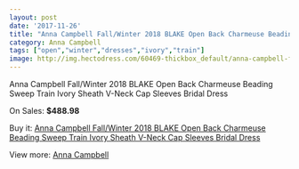 ```yaml
---
layout: post
date: '2017-11-26'
title: "Anna Campbell Fall/Winter 2018 BLAKE Open Back Charmeuse Beading Sweep Train Ivory Sheath V-Neck Cap Sleeves Bridal Dress"
category: Anna Campbell
tags: ["open","winter","dresses","ivory","train"]
image: http://img.hectodress.com/60469-thickbox_default/anna-campbell-fall-winter-2018-blake-open-back-charmeuse-beading-sweep-train-ivory-sheath-v-neck-cap-sleeves-bridal-dress.jpg
---
```

Anna Campbell Fall/Winter 2018 BLAKE Open Back Charmeuse Beading Sweep Train Ivory Sheath V-Neck Cap Sleeves Bridal Dress

On Sales: **$488.98**
<a href="https://www.hectodress.com/anna-campbell/19263-anna-campbell-fall-winter-2018-blake-open-back-charmeuse-beading-sweep-train-ivory-sheath-v-neck-cap-sleeves-bridal-dress.html"><amp-img layout="responsive" width="600" height="600" src="//img.hectodress.com/60469-thickbox_default/anna-campbell-fall-winter-2018-blake-open-back-charmeuse-beading-sweep-train-ivory-sheath-v-neck-cap-sleeves-bridal-dress.jpg" alt="Anna Campbell Fall/Winter 2018 BLAKE Open Back Charmeuse Beading Sweep Train Ivory Sheath V-Neck Cap Sleeves Bridal Dress 0" /></a>
<a href="https://www.hectodress.com/anna-campbell/19263-anna-campbell-fall-winter-2018-blake-open-back-charmeuse-beading-sweep-train-ivory-sheath-v-neck-cap-sleeves-bridal-dress.html"><amp-img layout="responsive" width="600" height="600" src="//img.hectodress.com/60478-thickbox_default/anna-campbell-fall-winter-2018-blake-open-back-charmeuse-beading-sweep-train-ivory-sheath-v-neck-cap-sleeves-bridal-dress.jpg" alt="Anna Campbell Fall/Winter 2018 BLAKE Open Back Charmeuse Beading Sweep Train Ivory Sheath V-Neck Cap Sleeves Bridal Dress 1" /></a>
<a href="https://www.hectodress.com/anna-campbell/19263-anna-campbell-fall-winter-2018-blake-open-back-charmeuse-beading-sweep-train-ivory-sheath-v-neck-cap-sleeves-bridal-dress.html"><amp-img layout="responsive" width="600" height="600" src="//img.hectodress.com/60477-thickbox_default/anna-campbell-fall-winter-2018-blake-open-back-charmeuse-beading-sweep-train-ivory-sheath-v-neck-cap-sleeves-bridal-dress.jpg" alt="Anna Campbell Fall/Winter 2018 BLAKE Open Back Charmeuse Beading Sweep Train Ivory Sheath V-Neck Cap Sleeves Bridal Dress 2" /></a>
<a href="https://www.hectodress.com/anna-campbell/19263-anna-campbell-fall-winter-2018-blake-open-back-charmeuse-beading-sweep-train-ivory-sheath-v-neck-cap-sleeves-bridal-dress.html"><amp-img layout="responsive" width="600" height="600" src="//img.hectodress.com/60476-thickbox_default/anna-campbell-fall-winter-2018-blake-open-back-charmeuse-beading-sweep-train-ivory-sheath-v-neck-cap-sleeves-bridal-dress.jpg" alt="Anna Campbell Fall/Winter 2018 BLAKE Open Back Charmeuse Beading Sweep Train Ivory Sheath V-Neck Cap Sleeves Bridal Dress 3" /></a>
<a href="https://www.hectodress.com/anna-campbell/19263-anna-campbell-fall-winter-2018-blake-open-back-charmeuse-beading-sweep-train-ivory-sheath-v-neck-cap-sleeves-bridal-dress.html"><amp-img layout="responsive" width="600" height="600" src="//img.hectodress.com/60475-thickbox_default/anna-campbell-fall-winter-2018-blake-open-back-charmeuse-beading-sweep-train-ivory-sheath-v-neck-cap-sleeves-bridal-dress.jpg" alt="Anna Campbell Fall/Winter 2018 BLAKE Open Back Charmeuse Beading Sweep Train Ivory Sheath V-Neck Cap Sleeves Bridal Dress 4" /></a>
<a href="https://www.hectodress.com/anna-campbell/19263-anna-campbell-fall-winter-2018-blake-open-back-charmeuse-beading-sweep-train-ivory-sheath-v-neck-cap-sleeves-bridal-dress.html"><amp-img layout="responsive" width="600" height="600" src="//img.hectodress.com/60474-thickbox_default/anna-campbell-fall-winter-2018-blake-open-back-charmeuse-beading-sweep-train-ivory-sheath-v-neck-cap-sleeves-bridal-dress.jpg" alt="Anna Campbell Fall/Winter 2018 BLAKE Open Back Charmeuse Beading Sweep Train Ivory Sheath V-Neck Cap Sleeves Bridal Dress 5" /></a>
<a href="https://www.hectodress.com/anna-campbell/19263-anna-campbell-fall-winter-2018-blake-open-back-charmeuse-beading-sweep-train-ivory-sheath-v-neck-cap-sleeves-bridal-dress.html"><amp-img layout="responsive" width="600" height="600" src="//img.hectodress.com/60473-thickbox_default/anna-campbell-fall-winter-2018-blake-open-back-charmeuse-beading-sweep-train-ivory-sheath-v-neck-cap-sleeves-bridal-dress.jpg" alt="Anna Campbell Fall/Winter 2018 BLAKE Open Back Charmeuse Beading Sweep Train Ivory Sheath V-Neck Cap Sleeves Bridal Dress 6" /></a>
<a href="https://www.hectodress.com/anna-campbell/19263-anna-campbell-fall-winter-2018-blake-open-back-charmeuse-beading-sweep-train-ivory-sheath-v-neck-cap-sleeves-bridal-dress.html"><amp-img layout="responsive" width="600" height="600" src="//img.hectodress.com/60472-thickbox_default/anna-campbell-fall-winter-2018-blake-open-back-charmeuse-beading-sweep-train-ivory-sheath-v-neck-cap-sleeves-bridal-dress.jpg" alt="Anna Campbell Fall/Winter 2018 BLAKE Open Back Charmeuse Beading Sweep Train Ivory Sheath V-Neck Cap Sleeves Bridal Dress 7" /></a>
<a href="https://www.hectodress.com/anna-campbell/19263-anna-campbell-fall-winter-2018-blake-open-back-charmeuse-beading-sweep-train-ivory-sheath-v-neck-cap-sleeves-bridal-dress.html"><amp-img layout="responsive" width="600" height="600" src="//img.hectodress.com/60471-thickbox_default/anna-campbell-fall-winter-2018-blake-open-back-charmeuse-beading-sweep-train-ivory-sheath-v-neck-cap-sleeves-bridal-dress.jpg" alt="Anna Campbell Fall/Winter 2018 BLAKE Open Back Charmeuse Beading Sweep Train Ivory Sheath V-Neck Cap Sleeves Bridal Dress 8" /></a>
<a href="https://www.hectodress.com/anna-campbell/19263-anna-campbell-fall-winter-2018-blake-open-back-charmeuse-beading-sweep-train-ivory-sheath-v-neck-cap-sleeves-bridal-dress.html"><amp-img layout="responsive" width="600" height="600" src="//img.hectodress.com/60470-thickbox_default/anna-campbell-fall-winter-2018-blake-open-back-charmeuse-beading-sweep-train-ivory-sheath-v-neck-cap-sleeves-bridal-dress.jpg" alt="Anna Campbell Fall/Winter 2018 BLAKE Open Back Charmeuse Beading Sweep Train Ivory Sheath V-Neck Cap Sleeves Bridal Dress 9" /></a>

Buy it: [Anna Campbell Fall/Winter 2018 BLAKE Open Back Charmeuse Beading Sweep Train Ivory Sheath V-Neck Cap Sleeves Bridal Dress](https://www.hectodress.com/anna-campbell/19263-anna-campbell-fall-winter-2018-blake-open-back-charmeuse-beading-sweep-train-ivory-sheath-v-neck-cap-sleeves-bridal-dress.html "Anna Campbell Fall/Winter 2018 BLAKE Open Back Charmeuse Beading Sweep Train Ivory Sheath V-Neck Cap Sleeves Bridal Dress")

View more: [Anna Campbell](https://www.hectodress.com/372-anna-campbell "Anna Campbell")